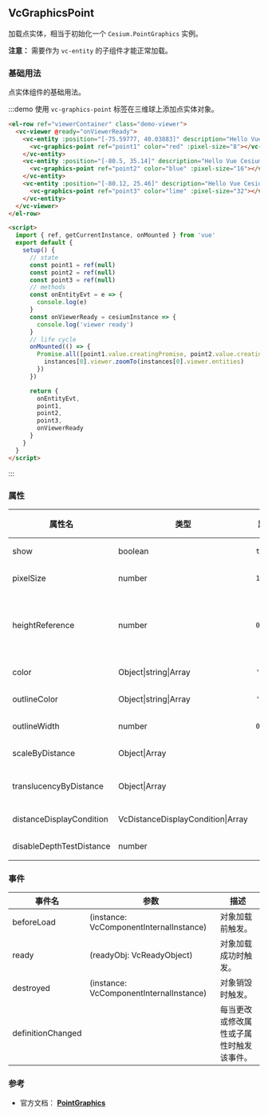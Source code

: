 ## VcGraphicsPoint

加载点实体，相当于初始化一个 `Cesium.PointGraphics` 实例。

**注意：** 需要作为 `vc-entity` 的子组件才能正常加载。

### 基础用法

点实体组件的基础用法。

:::demo 使用 `vc-graphics-point` 标签在三维球上添加点实体对象。

```html
<el-row ref="viewerContainer" class="demo-viewer">
  <vc-viewer @ready="onViewerReady">
    <vc-entity :position="[-75.59777, 40.03883]" description="Hello Vue Cesium">
      <vc-graphics-point ref="point1" color="red" :pixel-size="8"></vc-graphics-point>
    </vc-entity>
    <vc-entity :position="[-80.5, 35.14]" description="Hello Vue Cesium">
      <vc-graphics-point ref="point2" color="blue" :pixel-size="16"></vc-graphics-point>
    </vc-entity>
    <vc-entity :position="[-80.12, 25.46]" description="Hello Vue Cesium">
      <vc-graphics-point ref="point3" color="lime" :pixel-size="32"></vc-graphics-point>
    </vc-entity>
  </vc-viewer>
</el-row>

<script>
  import { ref, getCurrentInstance, onMounted } from 'vue'
  export default {
    setup() {
      // state
      const point1 = ref(null)
      const point2 = ref(null)
      const point3 = ref(null)
      // methods
      const onEntityEvt = e => {
        console.log(e)
      }
      const onViewerReady = cesiumInstance => {
        console.log('viewer ready')
      }
      // life cycle
      onMounted(() => {
        Promise.all([point1.value.creatingPromise, point2.value.creatingPromise, point3.value.creatingPromise]).then(instances => {
          instances[0].viewer.zoomTo(instances[0].viewer.entities)
        })
      })

      return {
        onEntityEvt,
        point1,
        point2,
        point3,
        onViewerReady
      }
    }
  }
</script>
```

:::

### 属性

<!-- prettier-ignore -->
| 属性名 | 类型 | 默认值 | 描述 | 可选值 |
| ------- | --- | ----- | ------ | --- |
| show | boolean | `true` | `optional` 指定 point 是否显示。 |
| pixelSize | number | `1` | `optional` 指定 point 像素大小。 |
| heightReference | number | `0` | `optional` 指定 point 高度模式。 **NONE: 0, CLAMP_TO_GROUND: 1, RELATIVE_TO_GROUND: 2**|0/1/2|
| color | Object\|string\|Array | `'white'` | `optional` 指定 point 颜色。 |
| outlineColor | Object\|string\|Array | `'black'` | `optional` 指定 point 轮廓颜色。 |
| outlineWidth | number | `0` | `optional` 指定 point 轮廓像素宽度。 |
| scaleByDistance | Object\|Array | | `optional` 指定 point 随相机距离改变的缩放参数。 |
| translucencyByDistance | Object\|Array | | `optional` 指定 point 随相机距离改变的透明度参数。 |
| distanceDisplayCondition | VcDistanceDisplayCondition\|Array | | `optional` 指定 point 随相机距离显隐参数。 |
| disableDepthTestDistance | number | | `optional` 指定 point 深度测试参数。 |

### 事件

| 事件名            | 参数                                    | 描述                                     |
| ----------------- | --------------------------------------- | ---------------------------------------- |
| beforeLoad        | (instance: VcComponentInternalInstance) | 对象加载前触发。                         |
| ready             | (readyObj: VcReadyObject)               | 对象加载成功时触发。                     |
| destroyed         | (instance: VcComponentInternalInstance) | 对象销毁时触发。                         |
| definitionChanged |                                         | 每当更改或修改属性或子属性时触发该事件。 |

### 参考

- 官方文档： **[PointGraphics](https://cesium.com/docs/cesiumjs-ref-doc/PointGraphics.html)**
